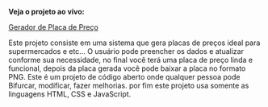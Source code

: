 **Veja o projeto ao vivo:**

[Gerador de Placa de Preço](https://ninja1375.github.io/Gerador-de-Placa-de-Preco/)

Este projeto consiste em uma sistema que gera placas de preços ideal para supermercados e etc...
O usuário pode preencher os dados e atualizar conforme sua necessidade, no final você terá uma placa de preço linda e funcional, depois da placa gerada você pode baixar a placa no formato PNG.
Este é um projeto de código aberto onde qualquer pessoa pode Bifurcar, modificar,  fazer melhorias.
por fim este projeto usa somente as linguagens HTML, CSS e JavaScript.
